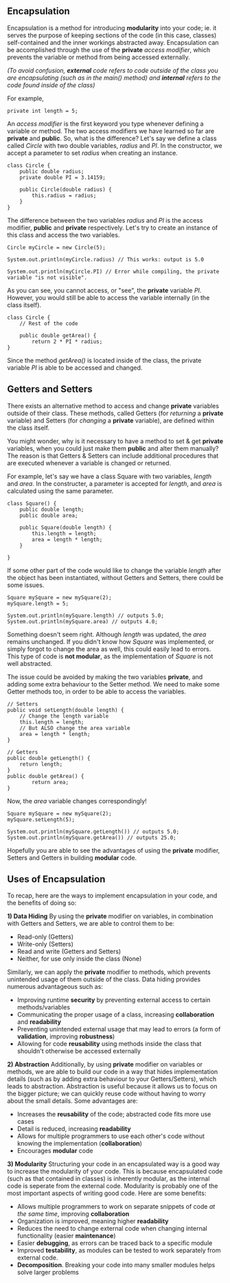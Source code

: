 ﻿
## Encapsulation
Encapsulation is a method for introducing **modularity** into your code; ie. it serves the purpose of keeping sections of the code (in this case, classes) self-contained and the inner workings abstracted away. 
Encapsulation can be accomplished through the use of the **private** *access modifier*, which prevents the variable or method from being accessed externally.

*(To avoid confusion, **external** code refers to code outside of the class you are encapsulating (such as in the main() method) and **internal** refers to the code found inside of the class)*

For example,

    private int length = 5;


An *access modifier* is the first keyword you type whenever defining a variable or method. The two access modifiers we have learned so far are **private** and **public**.
So, what is the difference?
Let's say we define a class called *Circle* with two double variables, *radius* and *PI*. In the constructor, we accept a parameter to set *radius* when creating an instance. 

    class Circle {
	    public double radius;
	    private double PI = 3.14159;
		
		public Circle(double radius) {
			this.radius = radius;
		}
	}
The difference between the two variables *radius* and *PI* is the access modifier, **public** and **private** respectively. Let's try to create an instance of this class and access the two variables.

    Circle myCircle = new Circle(5);

	System.out.println(myCircle.radius) // This works: output is 5.0
	
	System.out.println(myCircle.PI) // Error while compiling, the private variable "is not visible".

As you can see, you cannot access, or "see",  the **private** variable *PI*. However, you would still be able to access the variable internally (in the class itself).

    class Circle {
	    // Rest of the code
	    
		public double getArea() {
			return 2 * PI * radius;
    }

Since the method *getArea()* is located inside of the class, the private variable *PI* is able to be accessed and changed. 

## Getters and Setters
There exists an alternative method to access and change **private** variables outside of their class. These methods, called Getters (for *returning* a **private** variable) and Setters (for *changing* a **private** variable), are defined within the class itself.

You might wonder, why is it necessary to have a method to set & get **private** variables, when you could just make them **public** and alter them manually? The reason is that Getters & Setters can 
include additional procedures that are executed whenever a variable is changed or returned. 

For example, let's say we have a class Square with two variables, *length* and *area*. In the constructer, a parameter is accepted for *length*, and *area* is calculated using the same parameter.

    class Square() {
	    public double length;
	    public double area;
		
		public Square(double length) {
			this.length = length;
			area = length * length;
		}
	
	}


If some other part of the code would like to change the variable *length* after the object has been instantiated, without Getters and Setters, there could be some issues. 

    Square mySquare = new mySquare(2);
    mySquare.length = 5;
	
	System.out.println(mySquare.length) // outputs 5.0;
	System.out.println(mySquare.area) // outputs 4.0;

Something doesn't seem right. Although *length* was updated, the *area* remains unchanged. If you didn't know how *Square* was implemented, or simply forgot to change the area as well, this could easily lead to errors. This type of code is **not modular**, as the implementation of *Square* is not well abstracted. 

The issue could be avoided by making the two variables **private**, and adding some extra behaviour to the Setter method. We need to make some Getter methods too, in order to be able to access the variables.
	
	
	// Setters
    public void setLength(double length) {
	    // Change the length variable
	    this.length = length;
	    // But ALSO change the area variable
	    area = length * length;
	}
	
	// Getters
	public double getLength() {
	    return length;
	}
	public double getArea() {
		    return area;
	}



Now, the *area* variable changes correspondingly!
    
    Square mySquare = new mySquare(2);
    mySquare.setLength(5);
    
	System.out.println(mySquare.getLength()) // outputs 5.0;
	System.out.println(mySquare.getArea()) // outputs 25.0;
Hopefully you are able to see the advantages of using the **private** modifier, Setters and Getters in building **modular** code.

## Uses of Encapsulation
To recap, here are the ways to implement encapsulation in your code, and the benefits of doing so:

**1) Data Hiding**
By using the **private** modifier on variables, in combination with Getters and Setters, we are able to control them to be:
- Read-only (Getters)
- Write-only (Setters)
- Read and write (Getters and Setters)
- Neither, for use only inside the class (None)

Similarly, we can apply the **private** modifier to methods, which prevents unintended usage of them outside of the class.
Data hiding provides numerous advantageous such as:
- Improving runtime **security** by preventing external access to certain methods/variables
- Communicating the proper usage of a class, increasing **collaboration** and **readability**
- Preventing unintended external usage that may lead to errors (a form of **validation**, improving **robustness**)
- Allowing for code **reusability** using methods inside the class that shouldn't otherwise be accessed externally

**2) Abstraction**
Additionally, by using **private** modifier on variables or methods, we are able to build our code in a way that hides implementation details (such as by adding extra behaviour to your Getters/Setters), which leads to abstraction.
Abstraction is useful because it allows us to focus on the bigger picture; we can quickly reuse code without having to worry about the small details.
Some advantages are:


- Increases the **reusability** of the code; abstracted code fits more use cases
- Detail is reduced, increasing **readability**
-  Allows for multiple programmers to use each other's code without knowing the implementation (**collaboration**)
- Encourages **modular** code

**3) Modularity**
Structuring your code in an encapsulated way is a good way to increase the modularity of your code. This is because encapsulated code (such as that contained in classes) is inherently modular, as the internal code is seperate from the external code.
Modularity is probably one of the most important aspects of writing good code.
Here are some benefits:
- Allows multiple programmers to work on separate snippets of code *at the same time*, improving **collaboration**
- Organization is improved, meaning higher **readability**
- Reduces the need to change external code when changing internal functionality (easier **maintenance**)
- Easier **debugging**, as errors can be traced back to a specific module
- Improved **testability**, as modules can be tested to work separately from external code.
- **Decomposition**. Breaking your code into many smaller modules helps solve larger problems

